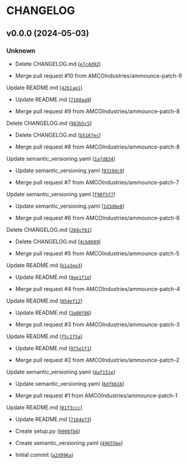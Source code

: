 # CHANGELOG



## v0.0.0 (2024-05-03)

### Unknown

* Delete CHANGELOG.md ([`e7c4d92`](https://github.com/AMCOIndustries/test/commit/e7c4d929c697b301121282db9a904cdfea167946))

* Merge pull request #10 from AMCOIndustries/ammounce-patch-9

Update README.md ([`42b1ae1`](https://github.com/AMCOIndustries/test/commit/42b1ae1efcb80777c249890e8731cddade673c59))

* Update README.md ([`7168aa9`](https://github.com/AMCOIndustries/test/commit/7168aa9f689a7f47e448b808ee3572a05087c681))

* Merge pull request #9 from AMCOIndustries/ammounce-patch-8

Delete CHANGELOG.md ([`983b5c5`](https://github.com/AMCOIndustries/test/commit/983b5c5a3005010c5d64502ad91b69a676bac07a))

* Delete CHANGELOG.md ([`b5167ec`](https://github.com/AMCOIndustries/test/commit/b5167ec7c5b458d367837b330b94d474e61555d4))

* Merge pull request #8 from AMCOIndustries/ammounce-patch-8

Update semantic_versioning.yaml ([`1afd834`](https://github.com/AMCOIndustries/test/commit/1afd834f528963bfdab02ddf1ba7406e8921bd0a))

* Update semantic_versioning.yaml ([`9319dc9`](https://github.com/AMCOIndustries/test/commit/9319dc974e6ab58d9e83364eced5e9158d60968b))

* Merge pull request #7 from AMCOIndustries/ammounce-patch-7

Update semantic_versioning.yaml ([`f98f5f7`](https://github.com/AMCOIndustries/test/commit/f98f5f77c4fd99287e378a27aab10f8502366321))

* Update semantic_versioning.yaml ([`1d3d6e8`](https://github.com/AMCOIndustries/test/commit/1d3d6e8017f362c4540f4959436783e56b4a5db0))

* Merge pull request #6 from AMCOIndustries/ammounce-patch-6

Delete CHANGELOG.md ([`268cf61`](https://github.com/AMCOIndustries/test/commit/268cf617f6a41af41997f3b0c5d07f6acb3d189c))

* Delete CHANGELOG.md ([`4cb8689`](https://github.com/AMCOIndustries/test/commit/4cb8689e91e31bf86802226926f357013f08a87a))

* Merge pull request #5 from AMCOIndustries/ammounce-patch-5

Update README.md ([`b1a3ee3`](https://github.com/AMCOIndustries/test/commit/b1a3ee3622f341388ba87b975efd8e6ad1024e5f))

* Update README.md ([`9ae1f1e`](https://github.com/AMCOIndustries/test/commit/9ae1f1e999d5ae62c8dfa42618d0a1be86ea345d))

* Merge pull request #4 from AMCOIndustries/ammounce-patch-4

Update README.md ([`054ef12`](https://github.com/AMCOIndustries/test/commit/054ef12977538beeb1cd83953ea83974667aaf54))

* Update README.md ([`3a00f86`](https://github.com/AMCOIndustries/test/commit/3a00f861633b270365b71028aea988bf940c4352))

* Merge pull request #3 from AMCOIndustries/ammounce-patch-3

Update README.md ([`f5c1f5a`](https://github.com/AMCOIndustries/test/commit/f5c1f5a86bf1ed9458c3a1a5367d5df028873b04))

* Update README.md ([`975e1f1`](https://github.com/AMCOIndustries/test/commit/975e1f1ec21c223f276e76906eff7797362668fd))

* Merge pull request #2 from AMCOIndustries/ammounce-patch-2

Update semantic_versioning.yaml ([`4af151e`](https://github.com/AMCOIndustries/test/commit/4af151eb00c6b578428b5ab0131abf17f9944b53))

* Update semantic_versioning.yaml ([`6dfb616`](https://github.com/AMCOIndustries/test/commit/6dfb61656c3ed75a4df772bfe03b6239c0cfe2d0))

* Merge pull request #1 from AMCOIndustries/ammounce-patch-1

Update README.md ([`01f3ccc`](https://github.com/AMCOIndustries/test/commit/01f3ccc336111fe92114f09f3f84ba209dc6572f))

* Update README.md ([`7164e73`](https://github.com/AMCOIndustries/test/commit/7164e732d5ce9fa26a9e5375d74236da2f834440))

* Create setup.py ([`9908fb6`](https://github.com/AMCOIndustries/test/commit/9908fb6e784a8ff33a8c34e8163155aa21651e5d))

* Create semantic_versioning.yaml ([`49655be`](https://github.com/AMCOIndustries/test/commit/49655beff718ec4a06eedf768d9d7813c009ba21))

* Initial commit ([`a2d996a`](https://github.com/AMCOIndustries/test/commit/a2d996a148b1fdf7c45cdc122f60b65d0695bb88))
